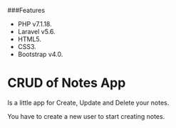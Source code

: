 ###Features

- PHP v7.1.18.
- Laravel v5.6.
- HTML5.
- CSS3.
- Bootstrap v4.0.

# CRUD of Notes App

Is a little app for Create, Update and Delete your notes.

You have to create a new user to start creating notes.